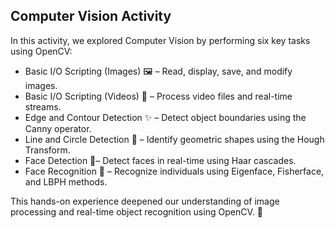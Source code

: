 ## Computer Vision Activity


In this activity, we explored Computer Vision by performing six key tasks using OpenCV:

 - Basic I/O Scripting (Images) 🖼️ – Read, display, save, and modify images.
 - Basic I/O Scripting (Videos) 🎥 – Process video files and real-time streams.
 - Edge and Contour Detection ✨ – Detect object boundaries using the Canny operator.
 - Line and Circle Detection 🔴 – Identify geometric shapes using the Hough Transform.
 - Face Detection 👤– Detect faces in real-time using Haar cascades.
 - Face Recognition 🤖 – Recognize individuals using Eigenface, Fisherface, and LBPH methods.

This hands-on experience deepened our understanding of image processing and real-time object recognition using OpenCV. 🚀
